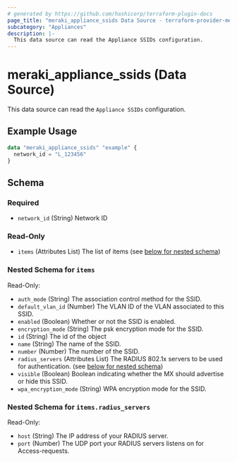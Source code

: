 ```yaml
---
# generated by https://github.com/hashicorp/terraform-plugin-docs
page_title: "meraki_appliance_ssids Data Source - terraform-provider-meraki"
subcategory: "Appliances"
description: |-
  This data source can read the Appliance SSIDs configuration.
---
```


# meraki_appliance_ssids (Data Source)

This data source can read the `Appliance SSIDs` configuration.

## Example Usage

```terraform
data "meraki_appliance_ssids" "example" {
  network_id = "L_123456"
}
```

<!-- schema generated by tfplugindocs -->
## Schema

### Required

- `network_id` (String) Network ID

### Read-Only

- `items` (Attributes List) The list of items (see [below for nested schema](#nestedatt--items))

<a id="nestedatt--items"></a>
### Nested Schema for `items`

Read-Only:

- `auth_mode` (String) The association control method for the SSID.
- `default_vlan_id` (Number) The VLAN ID of the VLAN associated to this SSID.
- `enabled` (Boolean) Whether or not the SSID is enabled.
- `encryption_mode` (String) The psk encryption mode for the SSID.
- `id` (String) The id of the object
- `name` (String) The name of the SSID.
- `number` (Number) The number of the SSID.
- `radius_servers` (Attributes List) The RADIUS 802.1x servers to be used for authentication. (see [below for nested schema](#nestedatt--items--radius_servers))
- `visible` (Boolean) Boolean indicating whether the MX should advertise or hide this SSID.
- `wpa_encryption_mode` (String) WPA encryption mode for the SSID.

<a id="nestedatt--items--radius_servers"></a>
### Nested Schema for `items.radius_servers`

Read-Only:

- `host` (String) The IP address of your RADIUS server.
- `port` (Number) The UDP port your RADIUS servers listens on for Access-requests.

